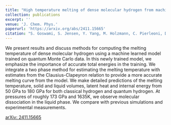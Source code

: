```yaml
---
title: "High temperature melting of dense molecular hydrogen from machine-learning interatomic potentials trained on quantum Monte Carlo"
collection: publications
excerpt: ''
venue: 'J. Chem. Phys.'
paperurl: 'https://arxiv.org/abs/2411.15665'
citation: "S. Goswami, S. Jensen, Y. Yang, M. Holzmann, C. Pierleoni, D. M. Ceperley, &quot;High temperature melting of dense molecular hydrogen from machine-learning interatomic potentials trained on quantum Monte Carlo, &quot; <i>arXiv</i> <b></b>2411.15665."
---
```

We present results and discuss methods for computing the melting temperature of dense molecular hydrogen using a machine learned model trained on quantum Monte Carlo data. In this newly trained model, we emphasize the importance of accurate total energies in the training. We integrate a two phase method for estimating the melting temperature with estimates from the Clausius-Clapeyron relation to provide a more accurate melting curve from the model. We make detailed predictions of the melting temperature, solid and liquid volumes, latent heat and internal energy from 50 GPa to 180 GPa for both classical hydrogen and quantum hydrogen. At pressures of roughly 173 GPa and 1635K, we observe molecular dissociation in the liquid phase. We compare with previous simulations and experimental measurements.

[arXiv: 2411.15665](https://arxiv.org/abs/2411.15665)
